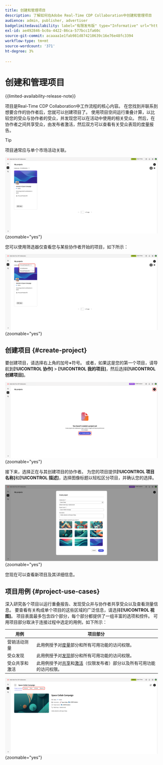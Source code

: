 ```yaml
---
title: 创建和管理项目
description: 了解如何在Adobe Real-Time CDP Collaboration中创建和管理项目
audience: admin, publisher, advertiser
badgelimitedavailability: label="有限发布版" type="Informative" url="https://helpx.adobe.com/legal/product-descriptions/real-time-customer-data-platform-collaboration.html newtab=true"
exl-id: ae492846-bc0a-4422-86ca-577bcc1fa60c
source-git-commit: acaaaa1e1fab981d874210639c16e76e48fc3394
workflow-type: tm+mt
source-wordcount: '371'
ht-degree: 3%

---
```


# 创建和管理项目

{{limited-availability-release-note}}

项目是Real-Time CDP Collaboration中工作流程的核心内容。 在您找到并联系到想要合作的协作者后，您就可以创建项目了。 使用项目空间运行重叠计算，以比较您的受众与协作者的受众，并发现您可以在活动中使用的相关受众。 然后，在协作者之间共享受众，由发布者激活，然后双方可以查看有关受众表现的度量报告。

>[!TIP]
>
>项目通常应与单个市场活动关联。

![查看所有未筛选的项目。](/help/assets/collaborate/manage-view-projects/projects-overview-page.png){zoomable="yes"}

您可以使用筛选器仅查看您与某些协作者开始的项目，如下所示：

![单个协作者项目的筛选视图。](/help/assets/collaborate/manage-view-projects/filtered-project-view.png){zoomable="yes"}

## 创建项目 {#create-project}

要创建项目，请选择右上角的加号&#x200B;**+**&#x200B;符号。 或者，如果这是您的第一个项目，请导航到&#x200B;**[!UICONTROL 协作]** > **[!UICONTROL 我的项目]**，然后选择&#x200B;**[!UICONTROL 创建项目]**。

![选择加号或创建项目以设置新项目。](/help/assets/collaborate/manage-view-projects/create-project.png){zoomable="yes"}

接下来，选择正在与其创建项目的协作者。 为您的项目提供&#x200B;**[!UICONTROL 项目名称]**&#x200B;和&#x200B;**[!UICONTROL 描述]**，选择图像标题以轻松区分项目，并确认您的选择。

![设置新项目所需的选项](/help/assets/collaborate/manage-view-projects/create-project-required-info.png){zoomable="yes"}

您现在可以查看新项目及其详细信息。

## 项目用例 {#project-use-cases}

深入研究各个项目以运行重叠报告、发现受众并与协作者共享受众以及查看测量信息。 要查看有关构成单个项目的这些区域的广泛信息，请选择&#x200B;**[!UICONTROL 视图]**。 项目表面最多包含四个部分，每个部分都提供了一组丰富的选项和控件。 可用项目部分取决于连接过程中选定的用例，如下所示：

| 用例 | 项目部分 |
| --- | --- |
| 营销活动测量 | 此用例授予对[度量](/help/guide/collaborate/measure.md)部分和所有可用功能的访问权限。 |
| 受众发现 | 此用例授予对[发现](/help/guide/collaborate/discover.md)部分和所有可用功能的访问权限。 |
| 受众共享和激活 | 此用例授予对[共享](/help/guide/collaborate/share.md)和[激活](/help/guide/collaborate/activate.md)（仅限发布者）部分以及所有可用功能的访问权限。 |

![突出显示可用部分的项目视图。](/help/assets/collaborate/manage-view-projects/project-sections.png){zoomable="yes"}
